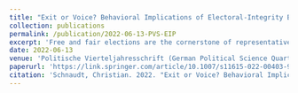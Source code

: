 ```yaml
---
title: "Exit or Voice? Behavioral Implications of Electoral-Integrity Beliefs in Germany (peer-reviewed journal article)"
collection: publications
permalink: /publication/2022-06-13-PVS-EIP
excerpt: 'Free and fair elections are the cornerstone of representative democracy. In recent years, however, elections in many advanced democracies have increasingly come under attack by populist actors and rhetoric questioning the integrity of the electoral process. While scholarly attention has so far largely focused on expert surveys measuring and documenting the objective integrity of different elections, a thorough understanding of citizens' electoral-integrity beliefs and their implications for political behavior is still lacking. Against this background, the present study investigates the impact of electoral-integrity beliefs on citizens' political behavior in Germany. Specifically, the study aims to assess the influence of electoral-integrity perceptions on turnout, vote choice, and nonelectoral (institutionalized and noninstitutionalized) political participation in the offline and online spheres. The study's preregistered empirical analysis based on the preelection survey of the 2021 German Longitudinal Election Study shows that electoral-integrity beliefs entail clear implications for citizens' turnout and vote choice, while their influence on nonelectoral behavior is contingent upon the specific type and sphere of political participation. These findings provide novel insights on the behavioral implications of electoral-integrity beliefs and extend the (scarce) findings of previous research to (1) a broader political action repertoire as well as (2) the German context. The empirical evidence generated comes with far-reaching implications for the general viability of modern democracies, suggesting that the nexus between electoral-integrity beliefs and political behavior can be a 'triple penalty' or a 'double corrective' for representative democracy.'
date: 2022-06-13
venue: 'Politische Vierteljahresschrift (German Political Science Quarterly)'
paperurl: 'https://link.springer.com/article/10.1007/s11615-022-00403-9'
citation: 'Schnaudt, Christian. 2022. "Exit or Voice? Behavioral Implications of Electoral-Integrity Beliefs in Germany." <i>Politische Vierteljahresschrift</i> (online first), 1-27.'
---
```

